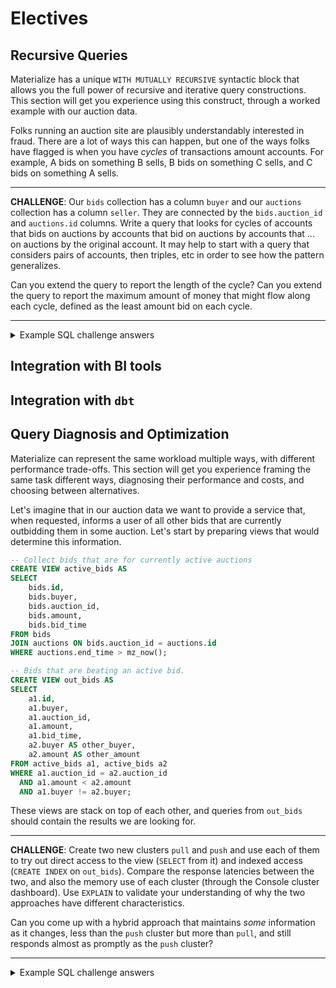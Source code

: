 # Electives

## Recursive Queries

Materialize has a unique `WITH MUTUALLY RECURSIVE` syntactic block that allows you the full power of recursive and iterative query constructions.
This section will get you experience using this construct, through a worked example with our auction data.

Folks running an auction site are plausibly understandably interested in fraud. 
There are a lot of ways this can happen, but one of the ways folks have flagged is when you have *cycles* of transactions amount accounts. 
For example, A bids on something B sells, B bids on something C sells, and C bids on something A sells.


---

**CHALLENGE**: 
Our `bids` collection has a column `buyer` and our `auctions` collection has a column `seller`.
They are connected by the `bids.auction_id` and `auctions.id` columns.
Write a query that looks for cycles of accounts that bids on auctions by accounts that bid on auctions by accounts that ... on auctions by the original account.
It may help to start with a query that considers pairs of accounts, then triples, etc in order to see how the pattern generalizes.

Can you extend the query to report the length of the cycle?
Can you extend the query to report the maximum amount of money that might flow along each cycle, defined as the least amount bid on each cycle.

---

<details>
<summary>Example SQL challenge answers</summary>

To sniff out the potential cycles, we start with a (non-recursive) definition of a single link, and then repeatedly expand it.
```sql
WITH MUTUALLY RECURSIVE
    -- directed link between two accounts.
    link (source bigint, target bigint) AS (
        SELECT bids.id as source, auctions.seller as target
        FROM bids, auctions
        WHERE bids.auction_id = auctions.id
    ),
    -- directed chain between two accounts
    chain (source bigint, target bigint) AS (
        SELECT chain.source, link.target
        FROM chain, link
        WHERE chain.target = link.source
        UNION
        SELECT * FROM link
    )
-- those accounts that loop back to themselves.
SELECT source 
FROM chain 
WHERE chain.source = chain.target;
```

In a more complicated query, we can accumulate the maximum amount bid along the cycle, and count the length at the same time.
It is important to break ties by the cycle length, as otherwise we may continue to count up higher and higher, rather than converge to the shortest cycle with for any given value.
```sql
WITH MUTUALLY RECURSIVE
    -- directed link between two accounts, with bid amount.
    link (source bigint, target bigint, amount integer, hops integer) AS (
        SELECT bids.id as source, auctions.seller as target, amount, 1
        FROM bids, auctions
        WHERE bids.auction_id = auctions.id
    ),
    -- directed chain between two accounts, with minimum bid and chain length.
    chain (source bigint, target bigint, amount integer, hops integer) AS (
        SELECT DISTINCT ON (source, target) source, target, amount, hops
        FROM (
            SELECT 
                chain.source, 
                link.target, 
                CASE WHEN chain.amount < link.amount 
                     THEN link.amount 
                     ELSE chain.amount 
                     END as amount,
                chain.hops + link.hops as hops
            FROM chain, link
            WHERE chain.target = link.source
            UNION ALL
            SELECT * FROM link
        )
        -- Ordeing by `hops` ascending prevents unboundedly increase.
        ORDER BY source, target, amount DESC, hops ASC
    )
-- those accounts that loop back to themselves.
SELECT source, amount
FROM chain 
WHERE chain.source = chain.target;
```

</details>


## Integration with BI tools

## Integration with `dbt`

## Query Diagnosis and Optimization

Materialize can represent the same workload multiple ways, with different performance trade-offs.
This section will get you experience framing the same task different ways, diagnosing their performance and costs, and choosing between alternatives.

Let's imagine that in our auction data we want to provide a service that, when requested, informs a user of all other bids that are currently outbidding them in some auction.
Let's start by preparing views that would determine this information.
```sql
-- Collect bids that are for currently active auctions
CREATE VIEW active_bids AS
SELECT
    bids.id,
    bids.buyer,
    bids.auction_id,
    bids.amount,
    bids.bid_time
FROM bids
JOIN auctions ON bids.auction_id = auctions.id
WHERE auctions.end_time > mz_now();
```

```sql
-- Bids that are beating an active bid.
CREATE VIEW out_bids AS
SELECT
    a1.id,
    a1.buyer,
    a1.auction_id,
    a1.amount,
    a1.bid_time,
    a2.buyer AS other_buyer,
    a2.amount AS other_amount
FROM active_bids a1, active_bids a2
WHERE a1.auction_id = a2.auction_id
  AND a1.amount < a2.amount
  AND a1.buyer != a2.buyer;
```
These views are stack on top of each other, and queries from `out_bids` should contain the results we are looking for.

---
**CHALLENGE**: Create two new clusters `pull` and `push` and use each of them to try out direct access to the view (`SELECT` from it) and indexed access (`CREATE INDEX` on `out_bids`).
Compare the response latencies between the two, and also the memory use of each cluster (through the Console cluster dashboard).
Use `EXPLAIN` to validate your understanding of why the two approaches have different characteristics.

Can you come up with a hybrid approach that maintains *some* information as it changes, less than the `push` cluster but more than `pull`, and still responds almost as promptly as the `push` cluster?

---

<details>
<summary>Example SQL challenge answers</summary>

Let's start with a cluster that does not index the data, and just re-evaluates the query from scratch each time.
```sql
-- PULL: Re-evaluate from scratch.
SET CLUSTER = pull;
SELECT * FROM out_bids WHERE buyer = 500;
EXPLAIN SELECT * FROM out_bids WHERE buyer = 500;
```

Next, let's consider a cluster that indexes the results.
This should result in prompt response times, but should also use substantially more resources.
Check if you can see the memory use through the Console cluster dashboard.
```sql
-- PUSH: Maintain for all bids in all open auctions.
SET CLUSTER = push;
CREATE INDEX out_bids_by_buyer ON out_bids (buyer);
SELECT * FROM out_bids WHERE buyer = 500;
EXPLAIN SELECT * FROM out_bids WHERE buyer = 500;
```

Finally, let's consider a cluster that indexes some of the data, meant to be a middle ground in terms of resources used and performance provided.
```sql
-- PUSHPULL: Maintain active_bids, evaluate out_bids.
SET CLUSTER = pushpull;
CREATE INDEX active_by_buyer ON active_bids (buyer);
CREATE INDEX active_by_auction ON active_bids (auction_id);
SELECT * FROM out_bids WHERE buyer = 500;
EXPLAIN SELECT * FROM out_bids WHERE buyer = 500;
```
```sql
-- Subscribe to a snapshot plus changefeed.
COPY (
    SUBSCRIBE (
        SELECT auction_id, other_buyer, other_amount
        FROM out_bids
        WHERE buyer = 500
    ) WITH (progress)
) TO stdout;
```
</details>